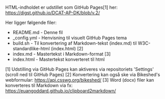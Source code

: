 
HTML-indholdet er udstillet som GitHub Pages[1] her: https://digst.github.io/DCAT-AP-DK/blob/v.2/

Her ligger følgende filer:
- README.md - Denne fil
- _config.yml - Henvisning til visuelt GitHub Pages tema
- build.sh - Til konvertering af Markdown-tekst (index.md) til W3C-standardlike-html (index.html) [2]
- index.md - Mastertekst i Markdown-format [3]
- index.html - Mastertekst konverteret til html

[1] Udstilling via GitHub Pages kan aktiveres via repositoriets 'Settings' (scroll ned til GitHub Pages)
[2] Konvertering kan også ske via Bikeshed's webformular: https://api.csswg.org/bikeshed/
[3] Word (docx) filer kan konverteres til Markdown via fx: https://euangoddard.github.io/clipboard2markdown/
